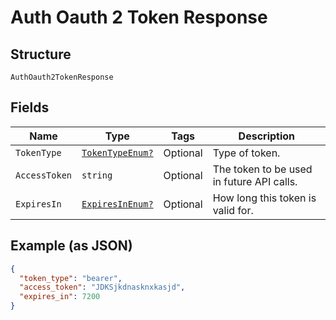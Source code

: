 
# Auth Oauth 2 Token Response

## Structure

`AuthOauth2TokenResponse`

## Fields

| Name | Type | Tags | Description |
|  --- | --- | --- | --- |
| `TokenType` | [`TokenTypeEnum?`](../../doc/models/token-type-enum.md) | Optional | Type of token. |
| `AccessToken` | `string` | Optional | The token to be used in future API calls. |
| `ExpiresIn` | [`ExpiresInEnum?`](../../doc/models/expires-in-enum.md) | Optional | How long this token is valid for. |

## Example (as JSON)

```json
{
  "token_type": "bearer",
  "access_token": "JDKSjkdnasknxkasjd",
  "expires_in": 7200
}
```

